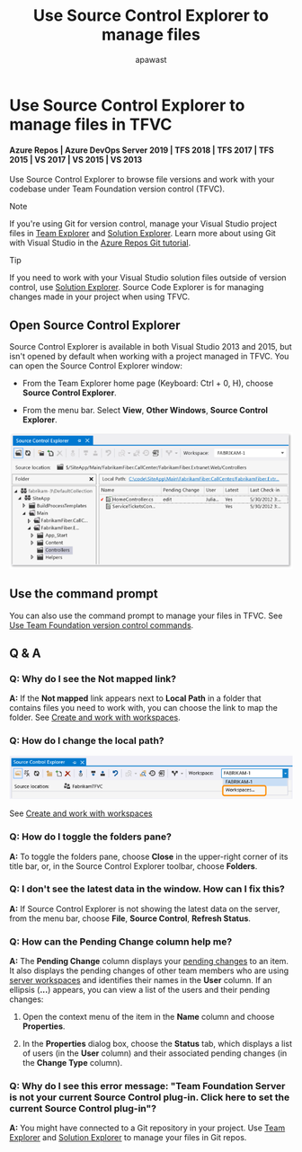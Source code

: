 ﻿---
title: Use Source Control Explorer to manage files
titleSuffix: Azure Repos
description: Use Source Control Explorer to manage files under version control
ms.assetid: 2781688e-ac66-4ea5-acd3-f045ba757f13
ms.prod: devops
ms.technology: devops-code-tfvc
ms.manager: mijacobs
ms.author: sdanie
author: apawast
ms.topic: conceptual
ms.date: 12/05/2016
monikerRange: '>= tfs-2015'
---


# Use Source Control Explorer to manage files in TFVC 

#### Azure Repos | Azure DevOps Server 2019 | TFS 2018 | TFS 2017 | TFS 2015 | VS 2017 | VS 2015 | VS 2013

Use Source Control Explorer to browse file versions and work with your codebase under Team Foundation version control (TFVC). 

> [!NOTE]
> If you're using Git for version control, manage your Visual Studio project files in [Team Explorer](../../user-guide/work-team-explorer.md) and [Solution Explorer](/visualstudio/ide/solutions-and-projects-in-visual-studio#solution-explorer). Learn more about using Git with Visual Studio in the [Azure Repos Git tutorial](../../repos/git/gitworkflow.md). 

> [!TIP]
> If you need to work with your Visual Studio solution files outside of version control, use [Solution Explorer](/visualstudio/ide/solutions-and-projects-in-visual-studio#solution-explorer).
> Source Code Explorer is for managing changes made in your project when using TFVC.

## Open Source Control Explorer

Source Control Explorer is available in both Visual Studio 2013 and 2015, but isn't opened by default when working with a project managed in TFVC. You can open the Source Control Explorer window:

-   From the Team Explorer home page (Keyboard: Ctrl + 0, H), choose **Source Control Explorer**.

-   From the menu bar. Select **View**, **Other Windows**, **Source Control Explorer**.

![Source Control Explorer](media/use-source-control-explorer-manage-files-under-version-control/IC612245.png)

## Use the command prompt

You can also use the command prompt to manage your files in TFVC. See [Use Team Foundation version control commands](use-team-foundation-version-control-commands.md).

## Q & A

### Q: Why do I see the Not mapped link?

**A:** If the **Not mapped** link appears next to **Local Path** in a folder that contains files you need to work with, you can choose the link to map the folder. See [Create and work with workspaces](create-work-workspaces.md).

### Q: How do I change the local path?

![Editing workspaces from Source Control Explorer](media/use-source-control-explorer-manage-files-under-version-control/IC698934.png)
     
See [Create and work with workspaces](create-work-workspaces.md)

### Q: How do I toggle the folders pane?

**A:** To toggle the folders pane, choose **Close** in the upper-right corner of its title bar, or, in the Source Control Explorer toolbar, choose **Folders**.

### Q: I don't see the latest data in the window. How can I fix this?

**A:** If Source Control Explorer is not showing the latest data on the server, from the menu bar, choose **File**, **Source Control**, **Refresh Status**.

### Q: How can the Pending Change column help me?

**A:** The **Pending Change** column displays your [pending changes](develop-code-manage-pending-changes.md) to an item. It also displays the pending changes of other team members who are using [server workspaces](decide-between-using-local-server-workspace.md) and identifies their names in the **User** column. If an ellipsis (**...**) appears, you can view a list of the users and their pending changes:

1.  Open the context menu of the item in the **Name** column and choose **Properties**.

2.  In the **Properties** dialog box, choose the **Status** tab, which displays a list of users (in the **User** column) and their associated pending changes (in the **Change Type** column).

### Q: Why do I see this error message: "Team Foundation Server is not your current Source Control plug-in. Click here to set the current Source Control plug-in"?

**A:** You might have connected to a Git repository in your project. Use [Team Explorer](../../user-guide/work-team-explorer.md) and [Solution Explorer](/visualstudio/ide/solutions-and-projects-in-visual-studio#solution-explorer) to manage your files in Git repos.
